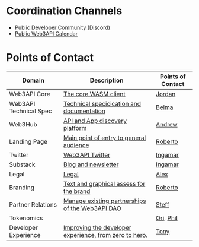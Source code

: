 
# Coordination Channels
- [Public Developer Community (Discord)](https://discord.gg/Z5m88a5qWu)
- [Public Web3API Calendar](https://calendar.google.com/calendar/embed?src=c_jpqrmmdu58tc2flstpdebr40ng%40group.calendar.google.com)


# Points of Contact

| Domain | Description | Points of Contact |  
|-|-|-| 
| Web3API Core | [The core WASM client](https://github.com/Web3-API/prototype) |[Jordan]()|
| Web3API Technical Spec |[Technical specicication and documentation](https://github.com/Web3-API/specification) |[Belma]()|
| Web3Hub | [API and App discovery platform](#) |[Andrew]()|
| Landing Page | [Main point of entry to general audience](https://web3api.dev) | [Roberto](https://t.me/daoadvocate) |  
| Twitter | [Web3API Twitter](https://twitter.com/web3api) | [Ingamar]() |  
| Substack | [Blog and newsletter]() | [Ingamar]() |  
| Legal | [Legal](#) | [Alex]() |  
| Branding | [Text and graphical assess for the brand](https://github.com/Web3-API/branding) | [Roberto](https://t.me/daoadvocate) |  
| Partner Relations | [Manage existing partnerships of the Web3API DAO]() | [Steff]() |  
| Tokenomics | []() | [Ori](), [Phil]()|  
| Developer Experience | [Improving the developer experience, from zero to hero.]() | [Tony]() |  
